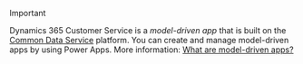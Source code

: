 > [!IMPORTANT]
> Dynamics 365 Customer Service is a *model-driven app* that is built on the [Common Data Service](/powerapps/maker/common-data-service/data-platform-intro) platform. You can create and manage model-driven apps by using Power Apps. More information: [What are model-driven apps?](/powerapps/maker/model-driven-apps/model-driven-app-overview)